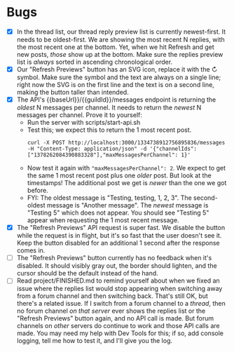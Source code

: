 # Bugs
- [x] In the thread list, our thread reply preview list is currently newest-first. It needs to be oldest-first. We are showing the most recent N replies, with the most recent one at the bottom. Yet, when we hit Refresh and get new posts, _those_ show up at the bottom. Make sure the replies preview list is _always_ sorted in ascending chronological order.
- [x] Our "Refresh Previews" button has an SVG icon, replace it with the ↻ symbol. Make sure the symbol and the text are always on a single line; right now the SVG is on the first line and the text is on a second line, making the button taller than intended.
- [x] The API's {{baseUrl}}/{{guildId}}/messages endpoint is returning the _oldest_ N messages per channel. It needs to return the _newest_ N messages per channel. Prove it to yourself:
    - Run the server with scripts/start-api.sh
    - Test this; we expect this to return the 1 most recent post.
        ```
        curl -X POST http://localhost:3000/1334738912756895836/messages -H "Content-Type: application/json" -d '{"channelIds": ["1378262084390883328"],"maxMessagesPerChannel": 1}'
        ```
    - Now test it again with `"maxMessagesPerChannel": 2`. We expect to get the same 1 most recent post plus one _older_ post. But look at the timestamps! The additional post we get is _newer_ than the one we got before.
    - FYI: The oldest message is "Testing, testing, 1, 2, 3". The second-oldest message is "Another message". The _newest_ message is "Testing 5" which does not appear. You should see "Testing 5" appear when requesting the 1 most recent message.
- [x] The "Refresh Previews" API request is super fast. We disable the button while the request is in flight, but it's so fast that the user doesn't see it. Keep the button disabled for an additional 1 second after the response comes in.
- [ ] The "Refresh Previews" button currently has no feedback when it's disabled. It should visibly gray out, the border should lighten, and the cursor should be the default instead of the hand.
- [ ] Read project/FINISHED.md to remind yourself about when we fixed an issue where the replies list would stop appearing when switching away from a forum channel and then switching back. That's still OK, but there's a related issue. If I switch from a forum channel to a _thread_, then no forum channel _on that server_ ever shows the replies list or the "Refresh Previews" button again, and no API call is made. But forum channels on _other_ servers do continue to work and those API calls are made. You may need my help with Dev Tools for this; if so, add console logging, tell me how to test it, and I'll give you the log.

